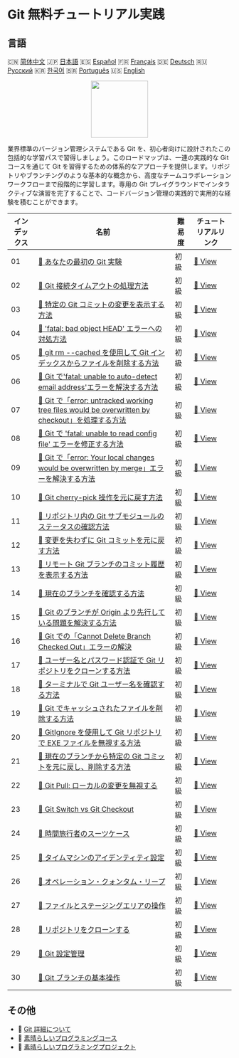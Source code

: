 # Git 無料チュートリアル実践

## 言語

🇨🇳 [简体中文](README_zh.md) 🇯🇵 [日本語](README_ja.md) 🇪🇸 [Español](README_es.md) 🇫🇷 [Français](README_fr.md) 🇩🇪 [Deutsch](README_de.md) 🇷🇺 [Русский](README_ru.md) 🇰🇷 [한국어](README_ko.md) 🇧🇷 [Português](README_pt.md) 🇺🇸 [English](README.md) 

<div align="center">
<img width="128px" src="https://file.labex.io/path/mlkFQS0wjouP.png">
</div>

業界標準のバージョン管理システムである Git を、初心者向けに設計されたこの包括的な学習パスで習得しましょう。このロードマップは、一連の実践的な Git コースを通じて Git を習得するための体系的なアプローチを提供します。リポジトリやブランチングのような基本的な概念から、高度なチームコラボレーションワークフローまで段階的に学習します。専用の Git プレイグラウンドでインタラクティブな演習を完了することで、コードバージョン管理の実践的で実用的な経験を積むことができます。

|   インデックス | 名前                                                                                                                                                                                                                                 | 難易度   | チュートリアルリンク                                                                                                                         |
|----------------|--------------------------------------------------------------------------------------------------------------------------------------------------------------------------------------------------------------------------------------|----------|----------------------------------------------------------------------------------------------------------------------------------------------|
|             01 | [📖 あなたの最初の Git 実験](https://labex.io/ja/tutorials/git-your-first-git-lab-92739)                                                                                                                                             | 初級     | [🔗 View](https://labex.io/ja/tutorials/git-your-first-git-lab-92739)                                                                        |
|             02 | [📖 Git 接続タイムアウトの処理方法](https://labex.io/ja/tutorials/git-how-to-handle-git-connection-timeouts-419950)                                                                                                                  | 初級     | [🔗 View](https://labex.io/ja/tutorials/git-how-to-handle-git-connection-timeouts-419950)                                                    |
|             03 | [📖 特定の Git コミットの変更を表示する方法](https://labex.io/ja/tutorials/git-how-to-view-changes-in-a-specific-git-commit-417721)                                                                                                  | 初級     | [🔗 View](https://labex.io/ja/tutorials/git-how-to-view-changes-in-a-specific-git-commit-417721)                                             |
|             04 | [📖 'fatal: bad object HEAD' エラーへの対処方法](https://labex.io/ja/tutorials/git-how-to-address-fatal-bad-object-head-error-417639)                                                                                                | 初級     | [🔗 View](https://labex.io/ja/tutorials/git-how-to-address-fatal-bad-object-head-error-417639)                                               |
|             05 | [📖 git rm --cached を使用して Git インデックスからファイルを削除する方法](https://labex.io/ja/tutorials/git-how-to-use-git-rm-cached-to-remove-a-file-from-the-git-index-417574)                                                    | 初級     | [🔗 View](https://labex.io/ja/tutorials/git-how-to-use-git-rm-cached-to-remove-a-file-from-the-git-index-417574)                             |
|             06 | [📖 Git で'fatal: unable to auto-detect email address'エラーを解決する方法](https://labex.io/ja/tutorials/git-how-to-resolve-fatal-unable-to-auto-detect-email-address-error-417552)                                                 | 初級     | [🔗 View](https://labex.io/ja/tutorials/git-how-to-resolve-fatal-unable-to-auto-detect-email-address-error-417552)                           |
|             07 | [📖 Git で「error: untracked working tree files would be overwritten by checkout」を処理する方法](https://labex.io/ja/tutorials/git-how-to-handle-error-untracked-working-tree-files-would-be-overwritten-by-checkout-in-git-417551) | 初級     | [🔗 View](https://labex.io/ja/tutorials/git-how-to-handle-error-untracked-working-tree-files-would-be-overwritten-by-checkout-in-git-417551) |
|             08 | [📖 Git で 'fatal: unable to read config file' エラーを修正する方法](https://labex.io/ja/tutorials/git-how-to-fix-fatal-unable-to-read-config-file-error-in-git-417550)                                                              | 初級     | [🔗 View](https://labex.io/ja/tutorials/git-how-to-fix-fatal-unable-to-read-config-file-error-in-git-417550)                                 |
|             09 | [📖 Git で「error: Your local changes would be overwritten by merge」エラーを解決する方法](https://labex.io/ja/tutorials/git-how-to-address-error-your-local-changes-would-be-overwritten-by-merge-in-git-417548)                    | 初級     | [🔗 View](https://labex.io/ja/tutorials/git-how-to-address-error-your-local-changes-would-be-overwritten-by-merge-in-git-417548)             |
|             10 | [📖 Git cherry-pick 操作を元に戻す方法](https://labex.io/ja/tutorials/git-how-to-undo-a-git-cherry-pick-operation-417333)                                                                                                            | 初級     | [🔗 View](https://labex.io/ja/tutorials/git-how-to-undo-a-git-cherry-pick-operation-417333)                                                  |
|             11 | [📖 リポジトリ内の Git サブモジュールのステータスの確認方法](https://labex.io/ja/tutorials/git-how-to-check-the-status-of-git-submodules-in-a-repository-415628)                                                                     | 初級     | [🔗 View](https://labex.io/ja/tutorials/git-how-to-check-the-status-of-git-submodules-in-a-repository-415628)                                |
|             12 | [📖 変更を失わずに Git コミットを元に戻す方法](https://labex.io/ja/tutorials/git-how-to-revert-a-git-commit-without-losing-changes-415168)                                                                                           | 初級     | [🔗 View](https://labex.io/ja/tutorials/git-how-to-revert-a-git-commit-without-losing-changes-415168)                                        |
|             13 | [📖 リモート Git ブランチのコミット履歴を表示する方法](https://labex.io/ja/tutorials/git-how-to-view-the-commit-history-of-a-remote-git-branch-414840)                                                                               | 初級     | [🔗 View](https://labex.io/ja/tutorials/git-how-to-view-the-commit-history-of-a-remote-git-branch-414840)                                    |
|             14 | [📖 現在のブランチを確認する方法](https://labex.io/ja/tutorials/git-how-to-check-the-current-branch-414785)                                                                                                                          | 初級     | [🔗 View](https://labex.io/ja/tutorials/git-how-to-check-the-current-branch-414785)                                                          |
|             15 | [📖 Git のブランチが Origin より先行している問題を解決する方法](https://labex.io/ja/tutorials/git-how-to-resolve-git-branch-ahead-of-origin-413775)                                                                                  | 初級     | [🔗 View](https://labex.io/ja/tutorials/git-how-to-resolve-git-branch-ahead-of-origin-413775)                                                |
|             16 | [📖 Git での「Cannot Delete Branch Checked Out」エラーの解決](https://labex.io/ja/tutorials/git-resolving-cannot-delete-branch-checked-out-error-in-git-411666)                                                                      | 初級     | [🔗 View](https://labex.io/ja/tutorials/git-resolving-cannot-delete-branch-checked-out-error-in-git-411666)                                  |
|             17 | [📖 ユーザー名とパスワード認証で Git リポジトリをクローンする方法](https://labex.io/ja/tutorials/git-how-to-clone-a-git-repository-with-username-and-password-authentication-400166)                                                 | 初級     | [🔗 View](https://labex.io/ja/tutorials/git-how-to-clone-a-git-repository-with-username-and-password-authentication-400166)                  |
|             18 | [📖 ターミナルで Git ユーザー名を確認する方法](https://labex.io/ja/tutorials/git-how-to-view-your-git-username-in-terminal-398375)                                                                                                   | 初級     | [🔗 View](https://labex.io/ja/tutorials/git-how-to-view-your-git-username-in-terminal-398375)                                                |
|             19 | [📖 Git でキャッシュされたファイルを削除する方法](https://labex.io/ja/tutorials/git-how-to-remove-cached-files-with-git-398319)                                                                                                      | 初級     | [🔗 View](https://labex.io/ja/tutorials/git-how-to-remove-cached-files-with-git-398319)                                                      |
|             20 | [📖 GitIgnore を使用して Git リポジトリで EXE ファイルを無視する方法](https://labex.io/ja/tutorials/git-how-to-ignore-exe-files-in-a-git-repository-using-gitignore-392944)                                                          | 初級     | [🔗 View](https://labex.io/ja/tutorials/git-how-to-ignore-exe-files-in-a-git-repository-using-gitignore-392944)                              |
|             21 | [📖 現在のブランチから特定の Git コミットを元に戻し、削除する方法](https://labex.io/ja/tutorials/git-how-to-undo-and-remove-a-specific-git-commit-from-current-branch-392832)                                                        | 初級     | [🔗 View](https://labex.io/ja/tutorials/git-how-to-undo-and-remove-a-specific-git-commit-from-current-branch-392832)                         |
|             22 | [📖 Git Pull: ローカルの変更を無視する](https://labex.io/ja/tutorials/git-git-pull-ignore-local-chang-391995)                                                                                                                        | 初級     | [🔗 View](https://labex.io/ja/tutorials/git-git-pull-ignore-local-chang-391995)                                                              |
|             23 | [📖 Git Switch vs Git Checkout](https://labex.io/ja/tutorials/git-git-switch-vs-git-checkout-391555)                                                                                                                                 | 初級     | [🔗 View](https://labex.io/ja/tutorials/git-git-switch-vs-git-checkout-391555)                                                               |
|             24 | [📖 時間旅行者のスーツケース](https://labex.io/ja/tutorials/git-the-time-traveler-s-suitcase-387725)                                                                                                                                 | 初級     | [🔗 View](https://labex.io/ja/tutorials/git-the-time-traveler-s-suitcase-387725)                                                             |
|             25 | [📖 タイムマシンのアイデンティティ設定](https://labex.io/ja/tutorials/git-time-machine-identity-configuration-387720)                                                                                                                | 初級     | [🔗 View](https://labex.io/ja/tutorials/git-time-machine-identity-configuration-387720)                                                      |
|             26 | [📖 オペレーション・クォンタム・リープ](https://labex.io/ja/tutorials/git-operation-quantum-leap-387717)                                                                                                                             | 初級     | [🔗 View](https://labex.io/ja/tutorials/git-operation-quantum-leap-387717)                                                                   |
|             27 | [📖 ファイルとステージングエリアの操作](https://labex.io/ja/tutorials/git-working-with-files-and-staging-area-387457)                                                                                                                | 初級     | [🔗 View](https://labex.io/ja/tutorials/git-working-with-files-and-staging-area-387457)                                                      |
|             28 | [📖 リポジトリをクローンする](https://labex.io/ja/tutorials/git-clone-a-repository-387454)                                                                                                                                           | 初級     | [🔗 View](https://labex.io/ja/tutorials/git-clone-a-repository-387454)                                                                       |
|             29 | [📖 Git 設定管理](https://labex.io/ja/tutorials/git-git-config-management-385164)                                                                                                                                                    | 初級     | [🔗 View](https://labex.io/ja/tutorials/git-git-config-management-385164)                                                                    |
|             30 | [📖 Git ブランチの基本操作](https://labex.io/ja/tutorials/git-git-branch-basic-operations-385163)                                                                                                                                    | 初級     | [🔗 View](https://labex.io/ja/tutorials/git-git-branch-basic-operations-385163)                                                              |

## その他

- 🔗 [Git 詳細について](https://labex.io/ja/skilltrees/git)
- 🔗 [素晴らしいプログラミングコース](https://github.com/labex-labs/awesome-programming-courses)
- 🔗 [素晴らしいプログラミングプロジェクト](https://github.com/labex-labs/awesome-programming-projects)

